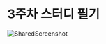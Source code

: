 <h1> 3주차 스터디 필기 </h1>

![SharedScreenshot](https://user-images.githubusercontent.com/34808500/130813035-7bfc8e28-f9c3-4ba6-8dae-78bfc2b6b370.jpg)
